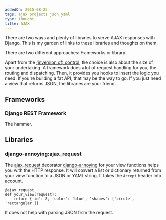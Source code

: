 ```yaml
---
addedOn: 2015-08-25
tags: ajax projects json yaml
type: thought
title: AJAX
---
```


There are two ways and plenty of libraries to serve AJAX responses with Django. This is my garden of links to these libraries and thoughts on them.

There are two different approaches: Frameworks or library.

Apart from the [(inversion of) control](http://stackoverflow.com/questions/3057526/framework-vs-toolkit-vs-library), the choice is also about the size of your undertaking. A framework does a lot of request handling for you, the routing and dispatching. Then, it provides you hooks to insert the logic you need. If you're building a fat API, that may be the way to go. If you just need a view that returns JSON, the libraries are your friend.

## Frameworks

### Django REST Framework

The hammer.

## Libraries

### django-annoying:ajax_request

The [ajax_request](https://github.com/skorokithakis/django-annoying#ajax_request-decorator) decorator [django-annoying](#!/snippets/django-annoying) for your view functions helps you with the HTTP response. It will convert a list or dictionary returned from your view function to a JSON or YAML string. It takes the `Accept` header into account.

    @ajax_request
    def your_view(request):
        return {'id': 8, 'color': 'blue', 'shapes': ['circle', 'rectangular']}

It does not help with parsing JSON from the request.
